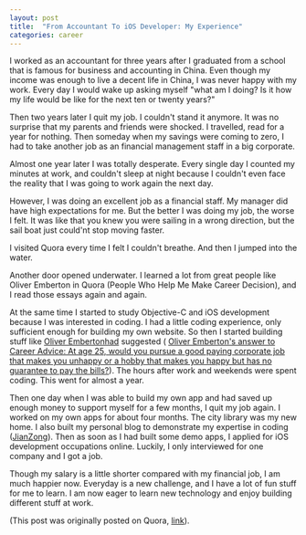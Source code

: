 ```yaml
---
layout: post
title:  "From Accountant To iOS Developer: My Experience"
categories: career
---
```


I worked as an accountant for three years after I graduated from a school that is famous for business and accounting in China. Even though my income was enough to live a decent life in China, I was never happy with my work. Every day I would wake up asking myself "what am I doing? Is it how my life would be like for the next ten or twenty years?"

Then two years later I quit my job. I couldn't stand it anymore. It was no surprise that my parents and friends were shocked. I travelled, read for a year for nothing. Then someday when my savings were coming to zero, I had to take another job as an financial management staff in a big corporate.

Almost one year later I was totally desperate. Every single day I counted my minutes at work, and couldn't sleep at night because I couldn't even face the reality that I was going to work again the next day.

However, I was doing an excellent job as a financial staff. My manager did have high expectations for me. But the better I was doing my job, the worse I felt. It was like that you knew you were sailing in a wrong direction, but the sail boat just could'nt stop moving faster.

I visited Quora every time I felt I couldn't breathe. And then I jumped into the water.

Another door opened underwater. I learned a lot from great people like Oliver Emberton in Quora (People Who Help Me Make Career Decision), and I read those essays again and again.

At the same time I started to study Objective-C and iOS development because I was interested in coding. I had a little coding experience, only sufficient enough for building my own website. So then I started building stuff like [Oliver Embertonhad](https://www.quora.com/Oliver-Emberton) suggested ( [Oliver Emberton's answer to Career Advice: At age 25, would you pursue a good paying corporate job that makes you unhappy or a hobby that makes you happy but has no guarantee to pay the bills?](https://www.quora.com/Career-Advice/At-age-25-would-you-pursue-a-good-paying-corporate-job-that-makes-you-unhappy-or-a-hobby-that-makes-you-happy-but-has-no-guarantee-to-pay-the-bills/answer/Oliver-Emberton)). The hours after work and weekends were spent coding. This went for almost a year.

Then one day when I was able to build my own app and had saved up enough money to support myself for a few months, I quit my job again. I worked on my own apps for about four months. The city library was my new home. I also built my personal blog to demonstrate my expertise in coding ([JianZong](http://www.haojianzong.com)). Then as soon as I had built some demo apps, I applied for iOS development occupations online. Luckily, I only interviewed for one company and I got a job.

Though my salary is a little shorter compared with my financial job, I am much happier now. Everyday is a new challenge, and I have a lot of fun stuff for me to learn. I am now eager to learn new technology and enjoy building different stuff at work.

(This post was originally posted on Quora,
[link](http://www.quora.com/What-was-the-best-part-of-2013-in-your-opinion)).
